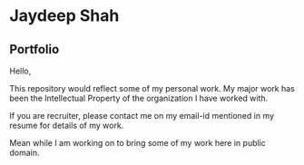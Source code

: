 # Jaydeep Shah
## Portfolio

Hello, 

  This repository would reflect some of my personal work.
  My major work has been the Intellectual Property of the organization I have worked with.
  
  If you are recruiter, please contact me on my email-id mentioned in my resume for details of my work.
  
  Mean while I am working on to bring some of my work here in public domain.
